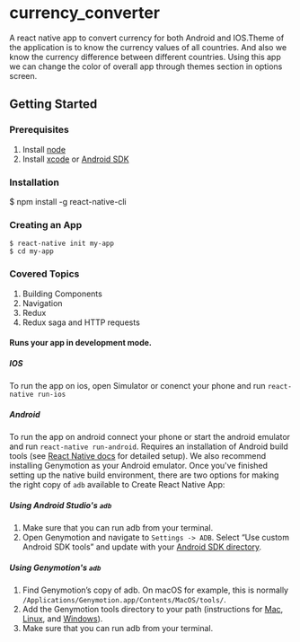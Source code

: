 # currency_converter

A react native app to convert currency for both Android and IOS.Theme of the application is to know the currency values of all countries. And also we know the currency difference between different countries.
Using this app we can change the color of overall app through themes section in options screen.

## Getting Started

### Prerequisites
1. Install [node](https://nodejs.org/en/download/)
2. Install [xcode](https://developer.apple.com/xcode/) or [Android SDK](https://developer.android.com/studio/index.html)


### Installation
$ npm install -g react-native-cli

### Creating an App
```
$ react-native init my-app
$ cd my-app
```
### Covered Topics
1. Building Components
2. Navigation
3. Redux
4. Redux saga and HTTP requests

#### Runs your app in development mode.

##### IOS
To run the app on ios, open Simulator or conenct your phone and run `react-native run-ios`

##### Android
To run the app on android connect your phone or start the android emulator and run `react-native run-android`. Requires an installation of Android build tools (see [React Native docs](https://facebook.github.io/react-native/docs/getting-started.html) for detailed setup). We also recommend installing Genymotion as your Android emulator. Once you've finished setting up the native build environment, there are two options for making the right copy of `adb` available to Create React Native App:

##### Using Android Studio's `adb`

1. Make sure that you can run adb from your terminal.
2. Open Genymotion and navigate to `Settings -> ADB`. Select “Use custom Android SDK tools” and update with your [Android SDK directory](https://stackoverflow.com/questions/25176594/android-sdk-location).

##### Using Genymotion's `adb`

1. Find Genymotion’s copy of adb. On macOS for example, this is normally `/Applications/Genymotion.app/Contents/MacOS/tools/`.
2. Add the Genymotion tools directory to your path (instructions for [Mac](http://osxdaily.com/2014/08/14/add-new-path-to-path-command-line/), [Linux](http://www.computerhope.com/issues/ch001647.htm), and [Windows](https://www.howtogeek.com/118594/how-to-edit-your-system-path-for-easy-command-line-access/)).
3. Make sure that you can run adb from your terminal.
